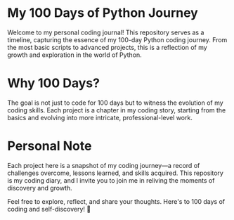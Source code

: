 # My 100 Days of Python Journey
Welcome to my personal coding journal! This repository serves as a timeline, capturing the essence of my 100-day Python coding journey. From the most basic scripts to advanced projects, this is a reflection of my growth and exploration in the world of Python.

# Why 100 Days?
The goal is not just to code for 100 days but to witness the evolution of my coding skills. Each project is a chapter in my coding story, starting from the basics and evolving into more intricate, professional-level work.


# Personal Note
Each project here is a snapshot of my coding journey—a record of challenges overcome, lessons learned, and skills acquired. This repository is my coding diary, and I invite you to join me in reliving the moments of discovery and growth.

Feel free to explore, reflect, and share your thoughts. Here's to 100 days of coding and self-discovery! 🚀

